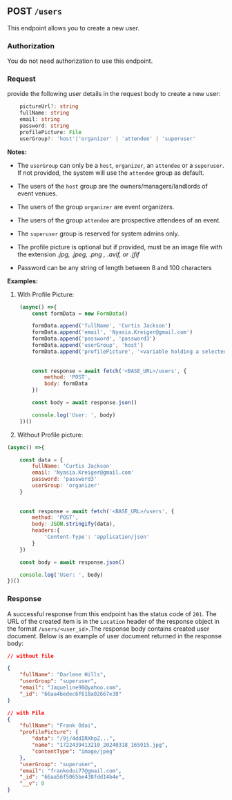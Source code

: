## POST `/users`

This endpoint allows you to create a new user.

### Authorization
You do not need authorization to use this endpoint.

### Request
provide the following user details in the request body to create a new user:

```typescript
    pictureUrl?: string
    fullName: string
    email: string
    password: string 
    profilePicture: File
    userGroup?: 'host'|'organizer' | 'attendee' | 'superuser'
```

**Notes:**
- The `userGroup` can only be a `host`, `organizer`, an `attendee` or a `superuser`. If not provided, the system will use the `attendee` group as default. 

- The users of the `host` group are the owners/managers/landlords of event venues.
- The users of the group `organizer` are event organizers.
- The users of the group `attendee` are prospective attendees of an event.
- The `superuser` group is reserved for system admins only.

- The profile picture is optional but if provided, must be an image file with the extension *.jpg, .jpeg, .png , .avif, or .jfif*
- Password can be any string of length between 8 and 100 characters

**Examples:**

1. With Profile Picture:
```javascript
    (async() =>{
        const formData = new FormData()

        formData.append('fullName', 'Curtis Jackson')
        formData.append('email', 'Nyasia.Kreiger@gmail.com')
        formData.append('password', 'password3')
        formData.append('userGroup', 'host')
        formData.append('profilePicture', '<variable holding a selected file>')
        
        
        const response = await fetch('<BASE_URL>/users', {
            method: 'POST',
            body: formData
        })

        const body = await response.json()

        console.log('User: ', body)
    })()
```

2. Without Profile picture:

```javascript
(async() =>{

    const data = {
        fullName: 'Curtis Jackson'
        email: 'Nyasia.Kreiger@gmail.com'
        password: 'password3'
        userGroup: 'organizer'
    }
    
    
    const response = await fetch('<BASE_URL>/users', {
        method: 'POST',
        body: JSON.stringify(data),
        headers:{
            'Content-Type': 'application/json'
        }
    })

    const body = await response.json()

    console.log('User: ', body)
})()

```
### Response

A successful response from this endpoint has the status code of `201`. The URL of the created item is in the `Location` header of the response object in the format `/users/<user_id`>.The response body contains created user document. Below is an example of user document returned in the response body:

```json
// without file

{
    "fullName": "Darlene Hills",
    "userGroup": "superuser",
    "email": "Jaqueline90@yahoo.com",
    "_id": "66aa4bedec6f618a02667e38"
}

// with File
{
    "fullName": "Frank Odoi",
    "profilePicture": {
        "data": "/9j/4ddIRXhpZ...",
        "name": "1722439413210_20240318_165915.jpg",
        "contentType": "image/jpeg"
    },
    "userGroup": "superuser",
    "email": "frankodoi77@gmail.com",
    "_id": "66aa56f5065be438fdd14b4e",
    "__v": 0
}
```